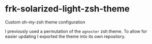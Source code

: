 # frk-solarized-light-zsh-theme
Custom oh-my-zsh theme configuration

I previously used a permutation of the `agnoster` zsh theme. To allow for easier updating I exported the theme into its own repository.
